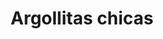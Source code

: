 ---
title: Argollitas chicas
date: 
draft: false

# descripcion
description : Argollitas de plata con microcubic, tamaño pequeño.

materials: Plata 925

color: Plateado

dimensions: 1,3 diam 0,2 cm ancho

code: 01-11-0344

type: "Aros"

categories: []

# Images
# first image will be shown in the product page
images:
  # - image: "images/path_to_image"
  # La ubicacion de las imagenes es imagenes/Aros/Aros.Argollas/01-11-0344-argollitas-chicas
  - image: "./images/aros/argollas/01-11-0344-argoliitas-mini_a.JPG"
  - image: "./images/aros/argollas/01-11-0344-argoliitas-mini_b.JPG"
---